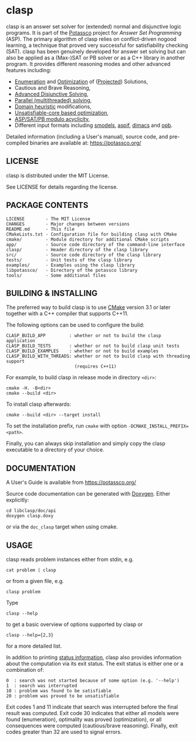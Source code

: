 # clasp

clasp is an answer set solver for (extended) normal and disjunctive logic programs.
It is part of the [Potassco](https://potassco.org) project for *Answer Set Programming* (ASP).
The primary algorithm of clasp relies on conflict-driven nogood learning,
a technique that proved very successful for satisfiability checking (SAT).
clasp has been genuinely developed for answer set solving but can 
also be applied as a (Max-)SAT or PB solver or as a C++ library in another program.
It provides different reasoning modes and other advanced features including:
 
 - [Enumeration][enum] and [Optimization][opt] of ([Projected][proj]) Solutions,
 - Cautious and Brave Reasoning,
 - [Advanced Disjunctive Solving][claspD2],
 - [Parallel (multithreaded) solving][claspmt],
 - [Domain heuristic][hclasp] modifications,
 - [Unsatisfiable-core based optimization][unclasp],
 - [ASP/SAT/PB modulo acyclicity][acyc],
 - Different input formats including [smodels][smodels], [aspif][aspif], [dimacs][dimacs] and [opb][opb].

Detailed information (including a User's manual), source code,
and pre-compiled binaries are available at: https://potassco.org/

## LICENSE
  clasp is distributed under the MIT License.
  
  See LICENSE for details regarding the license.

## PACKAGE CONTENTS
    LICENSE        - The MIT License
    CHANGES        - Major changes between versions
    README.md      - This file
    CMakeLists.txt - Configuration file for building clasp with CMake
    cmake/         - Module directory for additional CMake scripts
    app/           - Source code directory of the command-line interface
    clasp/         - Header directory of the clasp library
    src/           - Source code directory of the clasp library
    tests/         - Unit tests of the clasp library
    examples/      - Examples using the clasp library
    libpotassco/   - Directory of the potassco library
    tools/         - Some additional files
  

## BUILDING & INSTALLING
  The preferred way to build clasp is to use [CMake][cmake] version 3.1 or later
  together with a C++ compiler that supports C++11.

  The following options can be used to configure the build:
  
    CLASP_BUILD_APP         : whether or not to build the clasp application
    CLASP_BUILD_TESTS       : whether or not to build clasp unit tests
    CLASP_BUILD_EXAMPLES    : whether or not to build examples
    CLASP_BUILD_WITH_THREADS: whether or not to build clasp with threading support
                              (requires C++11)

  For example, to build clasp in release mode in directory `<dir>`:

    cmake -H. -B<dir>
    cmake --build <dir>

  To install clasp afterwards:
  
    cmake --build <dir> --target install

  To set the installation prefix, run
  `cmake` with option `-DCMAKE_INSTALL_PREFIX=<path>`.

  Finally, you can always skip installation and simply copy the
  clasp executable to a directory of your choice.

## DOCUMENTATION
  A User's Guide is available from https://potassco.org/
  
  Source code documentation can be generated with [Doxygen][doxygen].
  Either explicitly:
  
    cd libclasp/doc/api
    doxygen clasp.doxy

  or via the `doc_clasp` target when using cmake.

## USAGE
  clasp reads problem instances either from stdin, e.g.
  
    cat problem | clasp
  
  or from a given file, e.g.
  
    clasp problem

  Type
  
    clasp --help
  
  to get a basic overview of options supported by clasp or
  
    clasp --help={2,3}
  
  for a more detailed list.

  In addition to printing [status information](doc/output.md), clasp also
  provides information about the computation via its exit status.
  The exit status is either one or a combination of:
    
    0  : search was not started because of some option (e.g. '--help')
    1  : search was interrupted
    10 : problem was found to be satisfiable
    20 : problem was proved to be unsatisfiable
  
  Exit codes 1 and 11 indicate that search was interrupted before
  the final result was computed. Exit code 30 indicates that either
  all models were found (enumeration), optimality was proved (optimization),
  or all consequences were computed (cautious/brave reasoning).
  Finally, exit codes greater than 32 are used to signal errors.

[enum]: https://www.cs.uni-potsdam.de/wv/publications/#DBLP:conf/lpnmr/GebserKNS07
[proj]: https://www.cs.uni-potsdam.de/wv/publications/#DBLP:conf/cpaior/GebserKS09
[opt]: https://www.cs.uni-potsdam.de/wv/publications/#DBLP:journals/tplp/GebserKS11
[claspmt]: https://www.cs.uni-potsdam.de/wv/publications/#DBLP:journals/tplp/GebserKS12
[claspD2]: https://www.cs.uni-potsdam.de/wv/publications/#DBLP:conf/ijcai/GebserKS13
[hclasp]: https://www.cs.uni-potsdam.de/wv/publications/#DBLP:conf/aaai/GebserKROSW13
[unclasp]: https://www.cs.uni-potsdam.de/wv/publications/#DBLP:conf/iclp/AndresKMS12
[acyc]: https://www.cs.uni-potsdam.de/wv/publications/#DBLP:journals/fuin/BomansonGJKS16
[aspif]: https://www.cs.uni-potsdam.de/wv/publications/#DBLP:conf/iclp/GebserKKOSW16x
[smodels]: http://www.tcs.hut.fi/Software/smodels/lparse.ps
[dimacs]: https://web.archive.org/web/20190325181937/https://www.satcompetition.org/2009/format-benchmarks2009.html
[opb]: https://www.cril.univ-artois.fr/PB09/solver_req.html
[doxygen]: https://www.stack.nl/~dimitri/doxygen/
[cmake]: https://cmake.org/
